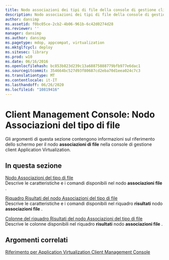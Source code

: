 ```yaml
---
title: Nodo associazioni dei tipi di file della console di gestione client
description: Nodo associazioni dei tipi di file della console di gestione client
author: dansimp
ms.assetid: f0bc05ce-2cb2-4b06-961b-6c42d0274d28
ms.reviewer: ''
manager: dansimp
ms.author: dansimp
ms.pagetype: mdop, appcompat, virtualization
ms.mktglfcycl: deploy
ms.sitesec: library
ms.prod: w10
ms.date: 06/16/2016
ms.openlocfilehash: bc853b823d239c13a68875888779bfb977e6dac1
ms.sourcegitcommit: 354664bc527d93f80687cd2eba70d1eea024c7c3
ms.translationtype: MT
ms.contentlocale: it-IT
ms.lasthandoff: 06/26/2020
ms.locfileid: "10819416"
---
```

# Client Management Console: Nodo Associazioni del tipo di file


Gli argomenti di questa sezione contengono informazioni sul riferimento dello schermo per il nodo **associazioni di file** nella console di gestione client Application Virtualization.

## In questa sezione


<a href="" id="file-type-associations-node"></a>[Nodo Associazioni del tipo di file](file-type-associations-node-client.md)  
Descrive le caratteristiche e i comandi disponibili nel nodo **associazioni file** .

<a href="" id="file-type-association-results-pane"></a>[Riquadro Risultati del nodo Associazioni del tipo di file](file-type-association-results-pane.md)  
Descrive le caratteristiche e i comandi disponibili nel riquadro **risultati** nodo **associazioni file** .

<a href="" id="file-type-association-results-pane-columns"></a>[Colonne del riquadro Risultati del nodo Associazioni del tipo di file](file-type-association-results-pane-columns.md)  
Descrive le colonne disponibili nel riquadro **risultati** nodo **associazioni file** .

## Argomenti correlati


[Riferimento per Application Virtualization Client Management Console](application-virtualization-client-management-console-reference.md)

 

 





